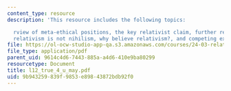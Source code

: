```yaml
---
content_type: resource
description: 'This resource includes the following topics:

  rview of meta-ethical positions, the key relativist claim, further relativist claims,
  relativism is not nihilism, why believe relativism?, and competing explanations.'
file: https://ol-ocw-studio-app-qa.s3.amazonaws.com/courses/24-03-relativism-reason-and-reality-spring-2005/9b943259839f9853e89843872bdb92f0_l12_true_4_u_may.pdf
file_type: application/pdf
parent_uid: 9614c4d6-7443-885a-a4d6-410e9ba80299
resourcetype: Document
title: l12_true_4_u_may.pdf
uid: 9b943259-839f-9853-e898-43872bdb92f0
---
```

